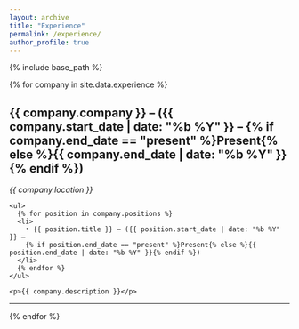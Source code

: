 ```yaml
---
layout: archive
title: "Experience"
permalink: /experience/
author_profile: true
---
```


{% include base_path %}

{% for company in site.data.experience %}
  <section>
    <h2>
      {{ company.company }} – ({{ company.start_date | date: "%b %Y" }} – 
      {% if company.end_date == "present" %}Present{% else %}{{ company.end_date | date: "%b %Y" }}{% endif %})
    </h2>
    <p><em>{{ company.location }}</em></p>

    <ul>
      {% for position in company.positions %}
      <li>
        • {{ position.title }} – ({{ position.start_date | date: "%b %Y" }} – 
        {% if position.end_date == "present" %}Present{% else %}{{ position.end_date | date: "%b %Y" }}{% endif %})
      </li>
      {% endfor %}
    </ul>

    <p>{{ company.description }}</p>
  </section>
  <hr />
{% endfor %}
